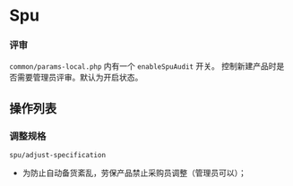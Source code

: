 # Spu

### 评审

`common/params-local.php` 内有一个 `enableSpuAudit` 开关。
控制新建产品时是否需要管理员评审。默认为开启状态。

操作列表
--------------------------------------------------------------------------

### 调整规格
`spu/adjust-specification`

- 为防止自动备货紊乱，劳保产品禁止采购员调整（管理员可以）；
